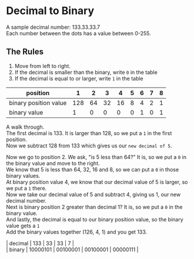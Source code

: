 # Decimal to Binary

A sample decimal number: 133.33.33.7     
Each number between the dots has a value between 0-255.

## The Rules
1. Move from left to right.
2. If the decimal is smaller than the binary, write ```0``` in the table
3. If the decimal is equal to or larger, write ```1``` in the table

| position               | 1    |  2  |  3  |  4  |  5  |  6  |  7 |  8 |  
| ------                 | --   | --  | --  | --  | --  | --  | -- | -- |    
| binary position value  | 128  |  64 |  32 |  16 |  8  |  4  |  2 |  1 | 
| binary value           |  1   |  0  |  0  |  0  |  0  |  1  |  0 |  1 |


A walk through.     
The first decimal is 133.  It is larger than 128, so we put a ```1``` in the first position.       
Now we subtract 128 from 133 which gives us our ```new decimal of 5```.   

Now we go to position 2.  We ask, "is 5 less than 64?"  It is, so we put a ```0``` in the binary value and move to the right.    
We know that 5 is less than 64, 32, 16 and 8, so we can put a ```0``` in those binary values.    
At binary position value 4, we know that our decimal value of 5 is larger, so we put a ```1``` there.  
Now we take our decimal value of 5 and subtract 4, giving us 1, our new decimal number.    
Next is binary position 2 greater than decimal 1?  It is, so we put a ```0``` in the binary value.  
And lastly, the decimal is equal to our binary position value, so the binary value gets a ```1```     
Add the binary values together (126, 4, 1) and you get 133. 

| decimal     | 133        |  33  |  33  |  7  |   
| binary      | 10000101   | 00100001  | 00100001  | 00000111 | 
